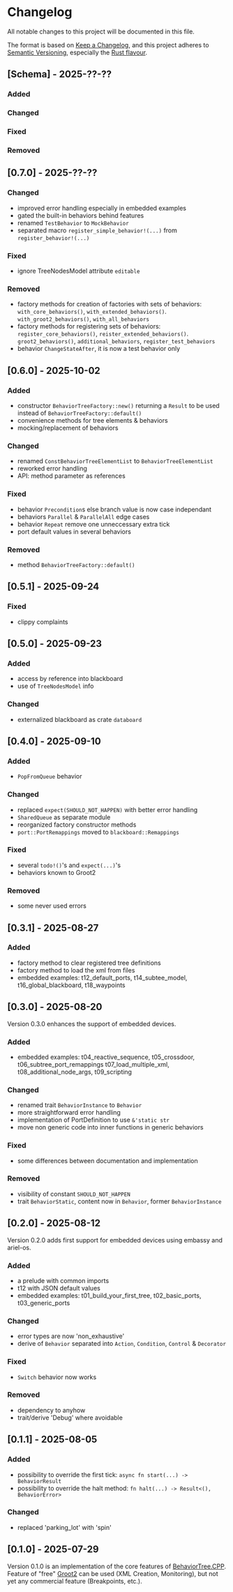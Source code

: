# Changelog

All notable changes to this project will be documented in this file.

The format is based on [Keep a Changelog](https://keepachangelog.com/en/1.0.0/),
and this project adheres to [Semantic Versioning](https://semver.org/spec/v2.0.0.html),
especially the [Rust flavour](https://doc.rust-lang.org/cargo/reference/semver.html).

## [Schema] - 2025-??-??

### Added

### Changed

### Fixed

### Removed

## [0.7.0] - 2025-??-??

### Changed
- improved error handling especially in embedded examples
- gated the built-in behaviors behind features
- renamed `TestBehavior` to `MockBehavior`
- separated macro `register_simple_behavior!(...)` from `register_behavior!(...)`

### Fixed
- ignore TreeNodesModel attribute `editable`

### Removed
- factory methods for creation of factories with sets of behaviors: `with_core_behaviors()`, `with_extended_behaviors()`. `with_groot2_behaviors()`, `with_all_behaviors`
- factory methods for registering sets of behaviors: `register_core_behaviors()`, `reister_extended_behaviors()`. `groot2_behaviors()`, `additional_behaviors`, `register_test_behaviors`
- behavior `ChangeStateAfter`, it is now a test behavior only

## [0.6.0] - 2025-10-02

### Added
- constructor `BehaviorTreeFactory::new()` returning a `Result` 
  to be used instead of `BehaviorTreeFactory::default()`
- convenience methods for tree elements & behaviors
- mocking/replacement of behaviors

### Changed
- renamed `ConstBehaviorTreeElementList` to `BehaviorTreeElementList`
- reworked error handling
- API: method parameter as references

### Fixed
- behavior `Precondition`s else branch value is now case independant
- behaviors `Parallel` & `ParallelAll` edge cases
- behavior `Repeat` remove one unneccessary extra tick
- port default values in several behaviors

### Removed
- method `BehaviorTreeFactory::default()`

## [0.5.1] - 2025-09-24

### Fixed
- clippy complaints

## [0.5.0] - 2025-09-23

### Added
- access by reference into blackboard
- use of `TreeNodesModel` info

### Changed
- externalized blackboard as crate `databoard`

## [0.4.0] - 2025-09-10

### Added
- `PopFromQueue` behavior

### Changed
- replaced `expect(SHOULD_NOT_HAPPEN)` with better error handling
- `SharedQueue` as separate module
- reorganized factory constructor methods
- `port::PortRemappings` moved to `blackboard::Remappings`

### Fixed
- several `todo!()`'s and `expect(...)`'s
- behaviors known to Groot2

### Removed
- some never used errors

## [0.3.1] - 2025-08-27

### Added
- factory method to clear registered tree definitions
- factory method to load the xml from files
- embedded examples: t12_default_ports, t14_subtee_model, t16_global_blackboard, t18_waypoints

## [0.3.0] - 2025-08-20

Version 0.3.0 enhances the support of embedded devices.

### Added
- embedded examples:
  t04_reactive_sequence, t05_crossdoor, t06_subtree_port_remappings
  t07_load_multiple_xml, t08_additional_node_args, t09_scripting

### Changed
- renamed trait `BehaviorInstance` to `Behavior`
- more straightforward error handling
- implementation of PortDefinition to use `&'static str`
- move non generic code into inner functions in generic behaviors

### Fixed
- some differences between documentation and implementation

### Removed
- visibility of constant `SHOULD_NOT_HAPPEN`
- trait `BehaviorStatic`, content now in `Behavior`, former `BehaviorInstance`

## [0.2.0] - 2025-08-12

Version 0.2.0 adds first support for embedded devices using embassy and ariel-os.

### Added
- a prelude with common imports
- t12 with JSON default values
- embedded examples: t01_build_your_first_tree, t02_basic_ports, t03_generic_ports

### Changed
- error types are now 'non_exhaustive'
- derive of `Behavior` separated into `Action`, `Condition`, `Control` & `Decorator`

### Fixed
- `Switch` behavior now works

### Removed
- dependency to anyhow
- trait/derive 'Debug' where avoidable

## [0.1.1] - 2025-08-05

### Added
- possibility to override the first tick: `async fn start(...) -> BehaviorResult`
- possibility to override the halt method: `fn halt(...) -> Result<(), BehaviorError>`

### Changed
- replaced 'parking_lot' with 'spin'

## [0.1.0] - 2025-07-29

Version 0.1.0 is an implementation of the core features of [BehaviorTree.CPP](https://www.behaviortree.dev/).
Feature of "free" [Groot2](https://www.behaviortree.dev/groot) can be used (XML Creation, Monitoring), but not yet any commercial feature (Breakpoints, etc.).